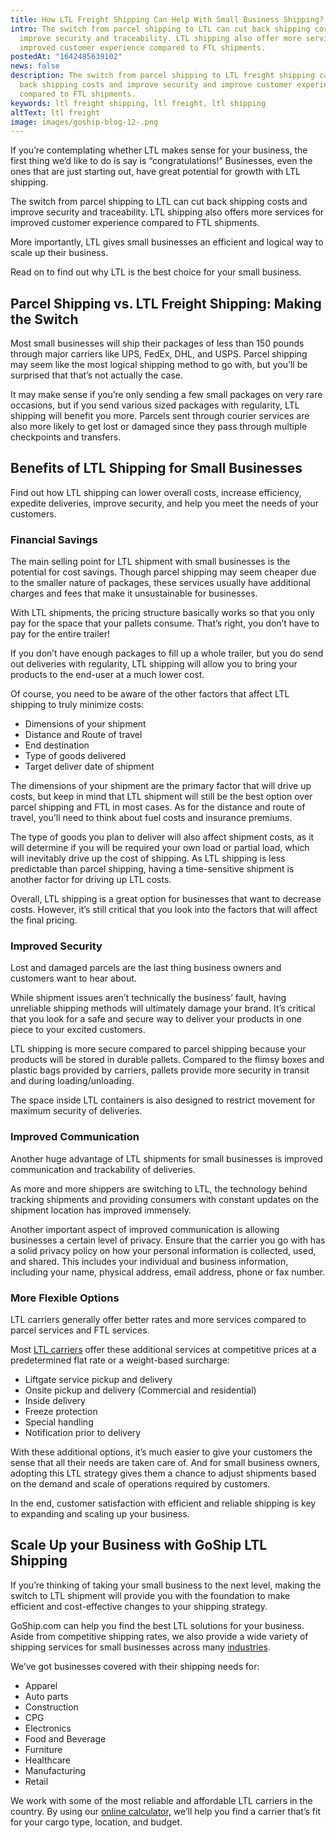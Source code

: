 ```yaml
---
title: How LTL Freight Shipping Can Help With Small Business Shipping?
intro: The switch from parcel shipping to LTL can cut back shipping costs and
  improve security and traceability. LTL shipping also offer more services for
  improved customer experience compared to FTL shipments.
postedAt: "1642485639102"
news: false
description: The switch from parcel shipping to LTL freight shipping can cut
  back shipping costs and improve security and improve customer experience
  compared to FTL shipments.
keywords: ltl freight shipping, ltl freight, ltl shipping
altText: ltl freight
image: images/goship-blog-12-.png
---
```

If you’re contemplating whether LTL makes sense for your business, the first thing we’d like to do is say is “congratulations!” Businesses, even the ones that are just starting out, have great potential for growth with LTL shipping.

The switch from parcel shipping to LTL can cut back shipping costs and improve security and traceability. LTL shipping also offers more services for improved customer experience compared to FTL shipments.

More importantly, LTL gives small businesses an efficient and logical way to scale up their business.

Read on to find out why LTL is the best choice for your small business. 

## Parcel Shipping vs. LTL Freight Shipping: Making the Switch

Most small businesses will ship their packages of less than 150 pounds through major carriers like UPS, FedEx, DHL, and USPS. Parcel shipping may seem like the most logical shipping method to go with, but you’ll be surprised that that’s not actually the case.

It may make sense if you’re only sending a few small packages on very rare occasions, but if you send various sized packages with regularity, LTL shipping will benefit you more. Parcels sent through courier services are also more likely to get lost or damaged since they pass through multiple checkpoints and transfers. 

## Benefits of LTL Shipping for Small Businesses

Find out how LTL shipping can lower overall costs, increase efficiency, expedite deliveries, improve security, and help you meet the needs of your customers.

### Financial Savings

The main selling point for LTL shipment with small businesses is the potential for cost savings. Though parcel shipping may seem cheaper due to the smaller nature of packages, these services usually have additional charges and fees that make it unsustainable for businesses.

With LTL shipments, the pricing structure basically works so that you only pay for the space that your pallets consume. That’s right, you don’t have to pay for the entire trailer! 

If you don’t have enough packages to fill up a whole trailer, but you do send out deliveries with regularity, LTL shipping will allow you to bring your products to the end-user at a much lower cost.

Of course, you need to be aware of the other factors that affect LTL shipping to truly minimize costs:

* Dimensions of your shipment
* Distance and Route of travel
* End destination
* Type of goods delivered
* Target deliver date of shipment

The dimensions of your shipment are the primary factor that will drive up costs, but keep in mind that LTL shipment will still be the best option over parcel shipping and FTL in most cases. As for the distance and route of travel, you’ll need to think about fuel costs and insurance premiums.

The type of goods you plan to deliver will also affect shipment costs, as it will determine if you will be required your own load or partial load, which will inevitably drive up the cost of shipping. As LTL shipping is less predictable than parcel shipping, having a time-sensitive shipment is another factor for driving up LTL costs.

Overall, LTL shipping is a great option for businesses that want to decrease costs. However, it’s still critical that you look into the factors that will affect the final pricing.

### Improved Security

Lost and damaged parcels are the last thing business owners and customers want to hear about. 

While shipment issues aren’t technically the business’ fault, having unreliable shipping methods will ultimately damage your brand. It’s critical that you look for a safe and secure way to deliver your products in one piece to your excited customers.

LTL shipping is more secure compared to parcel shipping because your products will be stored in durable pallets. Compared to the flimsy boxes and plastic bags provided by carriers, pallets provide more security in transit and during loading/unloading.

The space inside LTL containers is also designed to restrict movement for maximum security of deliveries.

### Improved Communication

Another huge advantage of LTL shipments for small businesses is improved communication and trackability of deliveries.

As more and more shippers are switching to LTL, the technology behind tracking shipments and providing consumers with constant updates on the shipment location has improved immensely. 

Another important aspect of improved communication is allowing businesses a certain level of privacy. Ensure that the carrier you go with has a solid privacy policy on how your personal information is collected, used, and shared. This includes your individual and business information, including your name, physical address, email address, phone or fax number.

### More Flexible Options

LTL carriers generally offer better rates and more services compared to parcel services and FTL services.

Most [LTL carriers](https://www.goship.com/posts/how-to-choose-the-right-ltl-carriers) offer these additional services at competitive prices at a predetermined flat rate or a weight-based surcharge:

* Liftgate service pickup and delivery
* Onsite pickup and delivery (Commercial and residential)
* Inside delivery
* Freeze protection
* Special handling
* Notification prior to delivery

With these additional options, it’s much easier to give your customers the sense that all their needs are taken care of. And for small business owners, adopting this LTL strategy gives them a chance to adjust shipments based on the demand and scale of operations required by customers.

In the end, customer satisfaction with efficient and reliable shipping is key to expanding and scaling up your business.

## Scale Up your Business with GoShip LTL Shipping

If you’re thinking of taking your small business to the next level, making the switch to LTL shipment will provide you with the foundation to make efficient and cost-effective changes to your shipping strategy.

GoShip.com can help you find the best LTL solutions for your business. Aside from competitive shipping rates, we also provide a wide variety of shipping services for small businesses across many [industries](https://www.goship.com/industries). 

We’ve got businesses covered with their shipping needs for:

* Apparel
* Auto parts
* Construction
* CPG
* Electronics
* Food and Beverage
* Furniture
* Healthcare
* Manufacturing
* Retail

We work with some of the most reliable and affordable LTL carriers in the country. By using our [online calculator,](https://www.goship.com/) we’ll help you find a carrier that’s fit for your cargo type, location, and budget.
